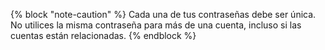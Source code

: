 {% block "note-caution" %} Cada una de tus contraseñas debe ser única. No utilices la misma contraseña para más de una cuenta, incluso si las cuentas están relacionadas. {% endblock %}

